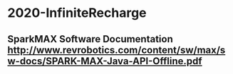 # 2020-InfiniteRecharge
## SparkMAX Software Documentation http://www.revrobotics.com/content/sw/max/sw-docs/SPARK-MAX-Java-API-Offline.pdf